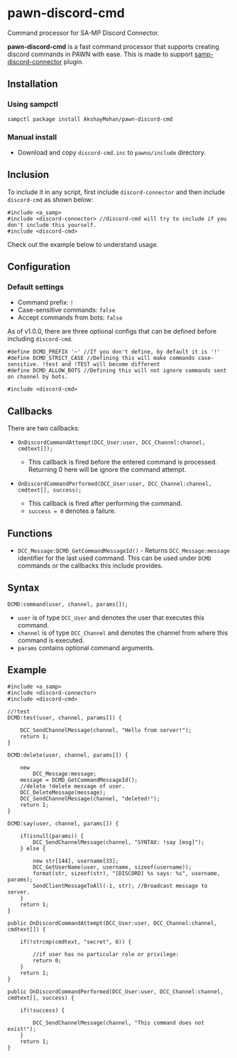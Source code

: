 # pawn-discord-cmd
Command processor for SA-MP Discord Connector.

**pawn-discord-cmd** is a fast command processor that supports creating discord commands in PAWN with ease. This is made to support [samp-discord-connector](https://github.com/maddinat0r/samp-discord-connector) plugin.

## Installation
### Using sampctl
```
sampctl package install AkshayMohan/pawn-discord-cmd
```

### Manual install
- Download and copy `discord-cmd.inc` to `pawno/include` directory.

## Inclusion
To include it in any script, first include `discord-connector` and then include `discord-cmd` as shown below:

```pawn
#include <a_samp>
#include <discord-connector> //discord-cmd will try to include if you don't include this yourself.
#include <discord-cmd>
```
Check out the example below to understand usage.

## Configuration

### Default settings
- Command prefix: `!`
- Case-sensitive commands: `false`
- Accept commands from bots: `false`

As of v1.0.0, there are three optional configs that can be defined before including `discord-cmd`.

```pawn
#define DCMD_PREFIX '~' //If you don't define, by default it is '!'
#define DCMD_STRICT_CASE //Defining this will make commands case-sensitive. !test and !TEST will become different
#define DCMD_ALLOW_BOTS //Defining this will not ignore commands sent on channel by bots.

#include <discord-cmd>
```

## Callbacks

There are two callbacks:
- `OnDiscordCommandAttempt(DCC_User:user, DCC_Channel:channel, cmdtext[]);`
    - This callback is fired before the entered command is processed. Returning 0 here will be ignore the command attempt.

- `OnDiscordCommandPerformed(DCC_User:user, DCC_Channel:channel, cmdtext[], success);`
    - This callback is fired after performing the command.
    - `success = 0` denotes a failure.

## Functions
- `DCC_Message:DCMD_GetCommandMessageId()` - Returns `DCC_Message:message` identifier for the last used command. This can be used under `DCMD` commands or the callbacks this include provides.

## Syntax
```pawn
DCMD:command(user, channel, params[]);
```
   - `user` is of type `DCC_User` and denotes the user that executes this command.
   - `channel` is of type `DCC_Channel` and denotes the channel from where this command is executed.
   - `params` contains optional command arguments.

## Example
```pawn
#include <a_samp>
#include <discord-connector>
#include <discord-cmd>

//!test
DCMD:test(user, channel, params[]) {

    DCC_SendChannelMessage(channel, "Hello from server!");
    return 1;
}

DCMD:delete(user, channel, params[]) {

    new
        DCC_Message:message;
    message = DCMD_GetCommandMessageId();
	//delete !delete message of user.
	DCC_DeleteMessage(message);
	DCC_SendChannelMessage(channel, "deleted!");
	return 1;
}

DCMD:say(user, channel, params[]) {

    if(isnull(params)) {
        DCC_SendChannelMessage(channel, "SYNTAX: !say [msg]");
    } else {

        new str[144], username[33];
        DCC_GetUserName(user, username, sizeof(username));
        format(str, sizeof(str), "[DISCORD] %s says: %s", username, params);
        SendClientMessageToAll(-1, str); //Broadcast message to server.
    }
    return 1;
}

public OnDiscordCommandAttempt(DCC_User:user, DCC_Channel:channel, cmdtext[]) {

    if(!strcmp(cmdtext, "secret", 6)) {
    
        //if user has no particular role or privilege:
        return 0;
    }
    return 1;
}

public OnDiscordCommandPerformed(DCC_User:user, DCC_Channel:channel, cmdtext[], success) {

    if(!success) {
    
        DCC_SendChannelMessage(channel, "This command does not exist!");
    }
    return 1;
}
```
